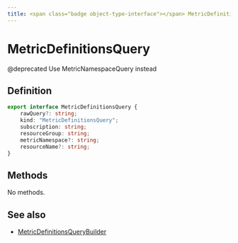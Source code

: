 ```yaml
---
title: <span class="badge object-type-interface"></span> MetricDefinitionsQuery
---
```

# <span class="badge object-type-interface"></span> MetricDefinitionsQuery

@deprecated Use MetricNamespaceQuery instead

## Definition

```typescript
export interface MetricDefinitionsQuery {
	rawQuery?: string;
	kind: "MetricDefinitionsQuery";
	subscription: string;
	resourceGroup: string;
	metricNamespace?: string;
	resourceName?: string;
}

```
## Methods

No methods.
## See also

 * <span class="badge builder"></span> [MetricDefinitionsQueryBuilder](./builder-MetricDefinitionsQueryBuilder.md)
